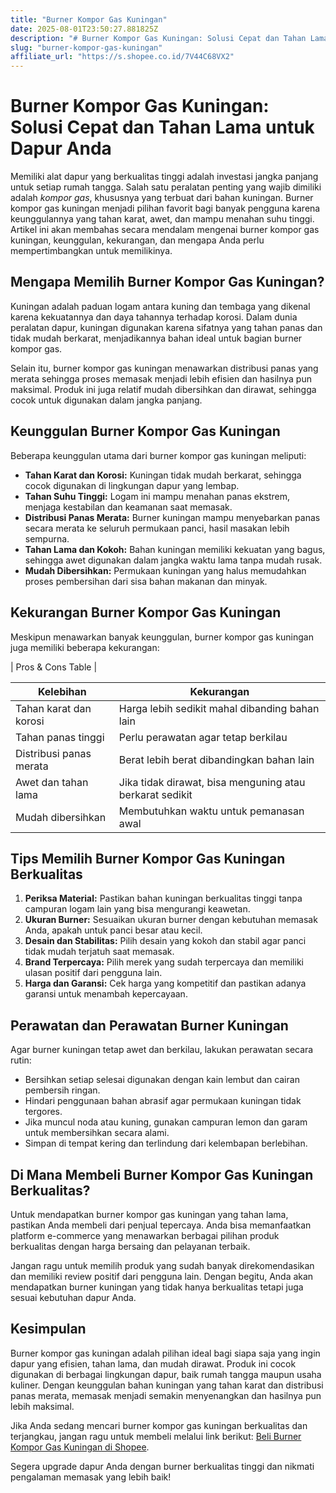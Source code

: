 ```yaml
---
title: "Burner Kompor Gas Kuningan"
date: 2025-08-01T23:50:27.881825Z
description: "# Burner Kompor Gas Kuningan: Solusi Cepat dan Tahan Lama untuk Dapur Anda..."
slug: "burner-kompor-gas-kuningan"
affiliate_url: "https://s.shopee.co.id/7V44C68VX2"
---
```

# Burner Kompor Gas Kuningan: Solusi Cepat dan Tahan Lama untuk Dapur Anda

Memiliki alat dapur yang berkualitas tinggi adalah investasi jangka panjang untuk setiap rumah tangga. Salah satu peralatan penting yang wajib dimiliki adalah *kompor gas*, khususnya yang terbuat dari bahan kuningan. Burner kompor gas kuningan menjadi pilihan favorit bagi banyak pengguna karena keunggulannya yang tahan karat, awet, dan mampu menahan suhu tinggi. Artikel ini akan membahas secara mendalam mengenai burner kompor gas kuningan, keunggulan, kekurangan, dan mengapa Anda perlu mempertimbangkan untuk memilikinya.

## Mengapa Memilih Burner Kompor Gas Kuningan?

Kuningan adalah paduan logam antara kuning dan tembaga yang dikenal karena kekuatannya dan daya tahannya terhadap korosi. Dalam dunia peralatan dapur, kuningan digunakan karena sifatnya yang tahan panas dan tidak mudah berkarat, menjadikannya bahan ideal untuk bagian burner kompor gas.

Selain itu, burner kompor gas kuningan menawarkan distribusi panas yang merata sehingga proses memasak menjadi lebih efisien dan hasilnya pun maksimal. Produk ini juga relatif mudah dibersihkan dan dirawat, sehingga cocok untuk digunakan dalam jangka panjang.

## Keunggulan Burner Kompor Gas Kuningan

Beberapa keunggulan utama dari burner kompor gas kuningan meliputi:
- **Tahan Karat dan Korosi:** Kuningan tidak mudah berkarat, sehingga cocok digunakan di lingkungan dapur yang lembap.
- **Tahan Suhu Tinggi:** Logam ini mampu menahan panas ekstrem, menjaga kestabilan dan keamanan saat memasak.
- **Distribusi Panas Merata:** Burner kuningan mampu menyebarkan panas secara merata ke seluruh permukaan panci, hasil masakan lebih sempurna.
- **Tahan Lama dan Kokoh:** Bahan kuningan memiliki kekuatan yang bagus, sehingga awet digunakan dalam jangka waktu lama tanpa mudah rusak.
- **Mudah Dibersihkan:** Permukaan kuningan yang halus memudahkan proses pembersihan dari sisa bahan makanan dan minyak.

## Kekurangan Burner Kompor Gas Kuningan

Meskipun menawarkan banyak keunggulan, burner kompor gas kuningan juga memiliki beberapa kekurangan:

| Pros & Cons Table |

| **Kelebihan** | **Kekurangan** |
|----------------|----------------|
| Tahan karat dan korosi | Harga lebih sedikit mahal dibanding bahan lain |
| Tahan panas tinggi | Perlu perawatan agar tetap berkilau |
| Distribusi panas merata | Berat lebih berat dibandingkan bahan lain |
| Awet dan tahan lama | Jika tidak dirawat, bisa menguning atau berkarat sedikit |
| Mudah dibersihkan | Membutuhkan waktu untuk pemanasan awal |

## Tips Memilih Burner Kompor Gas Kuningan Berkualitas

1. **Periksa Material:** Pastikan bahan kuningan berkualitas tinggi tanpa campuran logam lain yang bisa mengurangi keawetan.
2. **Ukuran Burner:** Sesuaikan ukuran burner dengan kebutuhan memasak Anda, apakah untuk panci besar atau kecil.
3. **Desain dan Stabilitas:** Pilih desain yang kokoh dan stabil agar panci tidak mudah terjatuh saat memasak.
4. **Brand Terpercaya:** Pilih merek yang sudah terpercaya dan memiliki ulasan positif dari pengguna lain.
5. **Harga dan Garansi:** Cek harga yang kompetitif dan pastikan adanya garansi untuk menambah kepercayaan.

## Perawatan dan Perawatan Burner Kuningan

Agar burner kuningan tetap awet dan berkilau, lakukan perawatan secara rutin:
- Bersihkan setiap selesai digunakan dengan kain lembut dan cairan pembersih ringan.
- Hindari penggunaan bahan abrasif agar permukaan kuningan tidak tergores.
- Jika muncul noda atau kuning, gunakan campuran lemon dan garam untuk membersihkan secara alami.
- Simpan di tempat kering dan terlindung dari kelembapan berlebihan.

## Di Mana Membeli Burner Kompor Gas Kuningan Berkualitas?

Untuk mendapatkan burner kompor gas kuningan yang tahan lama, pastikan Anda membeli dari penjual tepercaya. Anda bisa memanfaatkan platform e-commerce yang menawarkan berbagai pilihan produk berkualitas dengan harga bersaing dan pelayanan terbaik.

Jangan ragu untuk memilih produk yang sudah banyak direkomendasikan dan memiliki review positif dari pengguna lain. Dengan begitu, Anda akan mendapatkan burner kuningan yang tidak hanya berkualitas tetapi juga sesuai kebutuhan dapur Anda.

## Kesimpulan

Burner kompor gas kuningan adalah pilihan ideal bagi siapa saja yang ingin dapur yang efisien, tahan lama, dan mudah dirawat. Produk ini cocok digunakan di berbagai lingkungan dapur, baik rumah tangga maupun usaha kuliner. Dengan keunggulan bahan kuningan yang tahan karat dan distribusi panas merata, memasak menjadi semakin menyenangkan dan hasilnya pun lebih maksimal.

Jika Anda sedang mencari burner kompor gas kuningan berkualitas dan terjangkau, jangan ragu untuk membeli melalui link berikut: [Beli Burner Kompor Gas Kuningan di Shopee](https://s.shopee.co.id/7V44C68VX2).

Segera upgrade dapur Anda dengan burner berkualitas tinggi dan nikmati pengalaman memasak yang lebih baik!